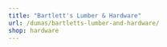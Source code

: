 ```yaml
---
title: "Bartlett's Lumber & Hardware"
url: /dumas/bartletts-lumber-and-hardware/
shop: hardware
---
```

